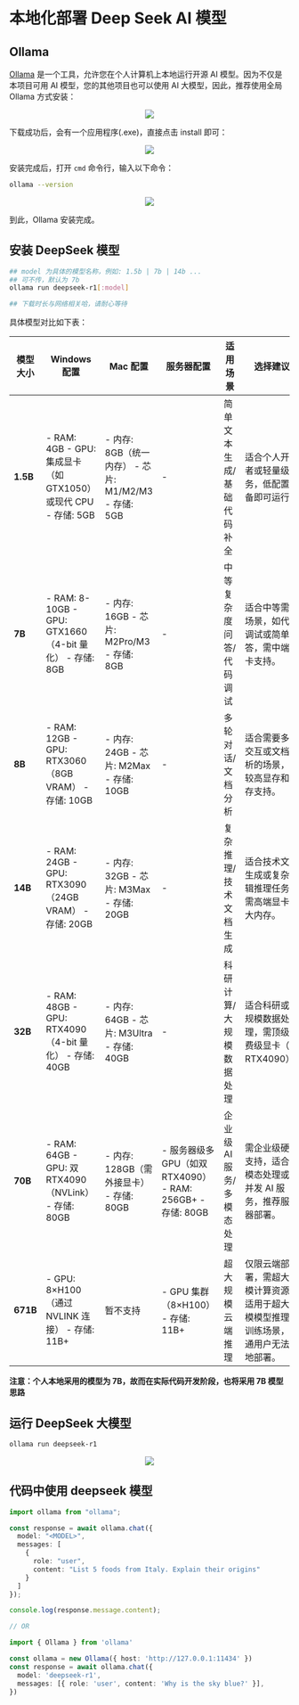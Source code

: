 # 本地化部署 Deep Seek AI 模型
<!-- https://juejin.cn/post/7469001751493623844?searchId=20250220093928983FCAB55D2356920813#heading-17 -->

## Ollama

[Ollama](https://ollama.com/download) 是一个工具，允许您在个人计算机上本地运行开源 AI 模型。因为不仅是本项目可用 AI 模型，您的其他项目也可以使用 AI 大模型，因此，推荐使用全局 Ollama 方式安装：

<p align="center">
  <img src='./assets/ollama-download.png' />
</p>

下载成功后，会有一个应用程序(.exe)，直接点击 install 即可：
<p align="center">
  <img src='./assets/ollama-install.png' />
</p>

安装完成后，打开 `cmd` 命令行，输入以下命令：
```sh
ollama --version
```
<p align="center">
  <img src='./assets/ollamaVersion.png' />
</p>

到此，Ollama 安装完成。

## 安装 DeepSeek 模型

```sh
## model 为具体的模型名称，例如: 1.5b | 7b | 14b ...
## 可不传，默认为 7b
ollama run deepseek-r1[:model]

## 下载时长与网络相关哈，请耐心等待
```
具体模型对比如下表：

| 模型大小 | Windows 配置                                                   | Mac 配置                                             | 服务器配置                                                  | 适用场景                  | 选择建议                                                                                   |
| -------- | -------------------------------------------------------------- | ---------------------------------------------------- | ----------------------------------------------------------- | ------------------------- | ------------------------------------------------------------------------------------------ |
| **1.5B** | - RAM: 4GB - GPU: 集成显卡（如 GTX1050）或现代 CPU - 存储: 5GB | - 内存: 8GB（统一内存） - 芯片: M1/M2/M3 - 存储: 5GB | -                                                           | 简单文本生成/基础代码补全 | 适合个人开发者或轻量级任务，低配置设备即可运行。                                           |
| **7B**   | - RAM: 8-10GB - GPU: GTX1660（4-bit 量化） - 存储: 8GB         | - 内存: 16GB - 芯片: M2Pro/M3 - 存储: 8GB            | -                                                           | 中等复杂度问答/代码调试   | 适合中等需求场景，如代码调试或简单问答，需中端显卡支持。                                   |
| **8B**   | - RAM: 12GB - GPU: RTX3060（8GB VRAM） - 存储: 10GB            | - 内存: 24GB - 芯片: M2Max - 存储: 10GB              | -                                                           | 多轮对话/文档分析         | 适合需要多轮交互或文档分析的场景，需较高显存和内存支持。                                   |
| **14B**  | - RAM: 24GB - GPU: RTX3090（24GB VRAM） - 存储: 20GB           | - 内存: 32GB - 芯片: M3Max - 存储: 20GB              | -                                                           | 复杂推理/技术文档生成     | 适合技术文档生成或复杂逻辑推理任务，需高端显卡和大内存。                                   |
| **32B**  | - RAM: 48GB - GPU: RTX4090（4-bit 量化） - 存储: 40GB          | - 内存: 64GB - 芯片: M3Ultra - 存储: 40GB            | -                                                           | 科研计算/大规模数据处理   | 适合科研或大规模数据处理，需顶级消费级显卡（如 RTX4090）。                                 |
| **70B**  | - RAM: 64GB - GPU: 双 RTX4090（NVLink） - 存储: 80GB           | - 内存: 128GB（需外接显卡） - 存储: 80GB             | - 服务器级多 GPU（如双 RTX4090） - RAM: 256GB+ - 存储: 80GB | 企业级 AI 服务/多模态处理 | 需企业级硬件支持，适合多模态处理或高并发 AI 服务，推荐服务器部署。                         |
| **671B** | - GPU: 8×H100（通过 NVLINK 连接） - 存储: 11B+                 | 暂不支持                                             | - GPU 集群（8×H100） - 存储: 11B+                           | 超大规模云端推理          | 仅限云端部署，需超大规模计算资源，适用于超大规模模型推理或训练场景，普通用户无法本地部署。 |

**注意：个人本地采用的模型为 7B，故而在实际代码开发阶段，也将采用 7B 模型思路**


## 运行 DeepSeek 大模型

```sh
ollama run deepseek-r1
```
<p align="center">
  <img src='./assets/run-deepseek.png' />
</p>


## 代码中使用 deepseek 模型

```ts
import ollama from "ollama";

const response = await ollama.chat({
  model: "<MODEL>",
  messages: [
    {
      role: "user",
      content: "List 5 foods from Italy. Explain their origins"
    }
  ]
});

console.log(response.message.content);

// OR

import { Ollama } from 'ollama'

const ollama = new Ollama({ host: 'http://127.0.0.1:11434' })
const response = await ollama.chat({
  model: 'deepseek-r1',
  messages: [{ role: 'user', content: 'Why is the sky blue?' }],
})
```